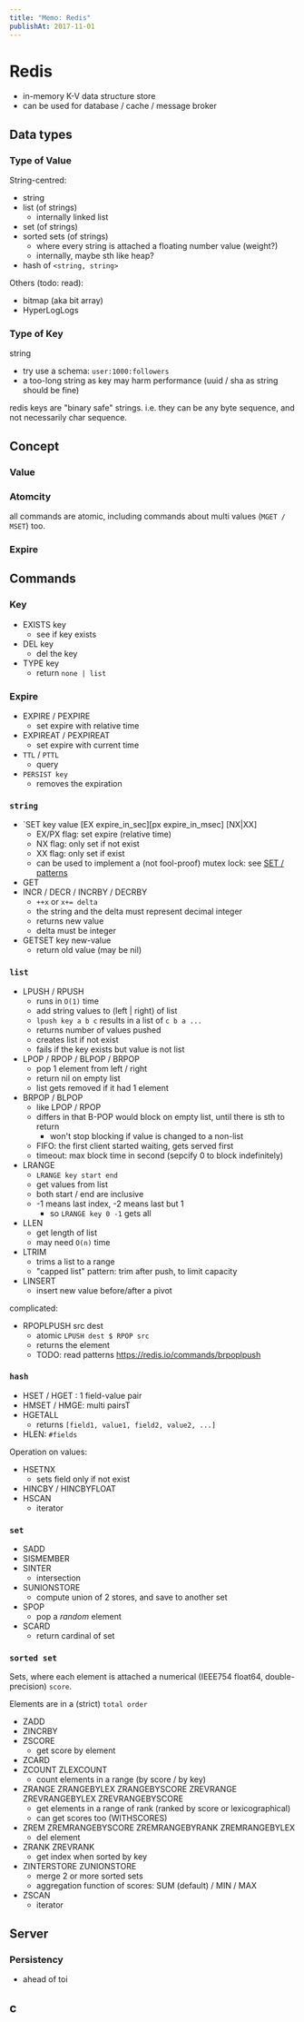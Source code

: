 ```yaml
---
title: "Memo: Redis"
publishAt: 2017-11-01
---
```


# Redis

- in-memory K-V data structure store
- can be used for database / cache / message broker

## Data types

### Type of Value

String-centred:

- string
- list (of strings)
  - internally linked list
- set (of strings)
- sorted sets (of strings)
  - where every string is attached a floating number value (weight?)
  - internally, maybe sth like heap?
- hash of `<string, string>`

Others (todo: read):

- bitmap (aka bit array)
- HyperLogLogs

### Type of Key

string

- try use a schema: `user:1000:followers`
- a too-long string as key may harm performance (uuid / sha as string should be fine)

redis keys are "binary safe" strings. i.e. they can be any byte sequence, and not necessarily char sequence.

## Concept

### Value

### Atomcity

all commands are atomic, including commands about multi values (`MGET / MSET`) too.

### Expire

## Commands

### Key

- EXISTS key
  - see if key exists
- DEL key
  - del the key
- TYPE key
  - return `none | list`

### Expire

- EXPIRE / PEXPIRE
  - set expire with relative time
- EXPIREAT / PEXPIREAT
  - set expire with current time
- `TTL` / `PTTL`
  - query
- `PERSIST key`
  - removes the expiration

### `string`

- `SET key value [EX expire_in_sec][px expire_in_msec] [NX|XX]
  - EX/PX flag: set expire (relative time)
  - NX flag: only set if not exist
  - XX flag: only set if exist
  - can be used to implement a (not fool-proof) mutex lock: see [SET / patterns](https://redis.io/commands/set)
- GET
- INCR / DECR / INCRBY / DECRBY
  - `++x` or `x+= delta`
  - the string and the delta must represent decimal integer
  - returns new value
  - delta must be integer
- GETSET key new-value
  - return old value (may be nil)

### `list`

- LPUSH / RPUSH
  - runs in `O(1)` time
  - add string values to (left | right) of list
  - `lpush key a b c` results in a list of `c b a ...`
  - returns number of values pushed
  - creates list if not exist
  - fails if the key exists but value is not list
- LPOP / RPOP / BLPOP / BRPOP
  - pop 1 element from left / right
  - return nil on empty list
  - list gets removed if it had 1 element
- BRPOP / BLPOP
  - like LPOP / RPOP
  - differs in that B-POP would block on empty list, until there is sth to return
    - won't stop blocking if value is changed to a non-list
  - FIFO: the first client started waiting, gets served first
  - timeout: max block time in second (sepcify 0 to block indefinitely)
- LRANGE
  - `LRANGE key start end`
  - get values from list
  - both start / end are inclusive
  - -1 means last index, -2 means last but 1
    - so `LRANGE key 0 -1` gets all
- LLEN
  - get length of list
  - may need `O(n)` time
- LTRIM
  - trims a list to a range
  - "capped list" pattern: trim after push, to limit capacity
- LINSERT
  - insert new value before/after a pivot

complicated:

- RPOPLPUSH src dest
  - atomic `LPUSH dest $ RPOP src`
  - returns the element
  - TODO: read patterns https://redis.io/commands/brpoplpush

### `hash`

- HSET / HGET : 1 field-value pair
- HMSET / HMGE: multi pairsT
- HGETALL
  - returns `[field1, value1, field2, value2, ...]`
- HLEN: `#fields`

Operation on values:

- HSETNX
  - sets field only if not exist
- HINCBY / HINCBYFLOAT
- HSCAN
  - iterator

### `set`

- SADD
- SISMEMBER
- SINTER
  - intersection
- SUNIONSTORE
  - compute union of 2 stores, and save to another set
- SPOP
  - pop a _random_ element
- SCARD
  - return cardinal of set

### `sorted set`

Sets, where each element is attached a numerical (IEEE754 float64, double-precision) `score`.

Elements are in a (strict) `total order`

- ZADD
- ZINCRBY
- ZSCORE
  - get score by element
- ZCARD
- ZCOUNT ZLEXCOUNT
  - count elements in a range (by score / by key)
- ZRANGE ZRANGEBYLEX ZRANGEBYSCORE ZREVRANGE ZREVRANGEBYLEX ZREVRANGEBYSCORE
  - get elements in a range of rank (ranked by score or lexicographical)
  - can get scores too (WITHSCORES)
- ZREM ZREMRANGEBYSCORE ZREMRANGEBYRANK ZREMRANGEBYLEX
  - del element
- ZRANK ZREVRANK
  - get index when sorted by key
- ZINTERSTORE ZUNIONSTORE
  - merge 2 or more sorted sets
  - aggregation function of scores: SUM (default) / MIN / MAX
- ZSCAN
  - iterator

## Server

### Persistency

- ahead of toi

## c
